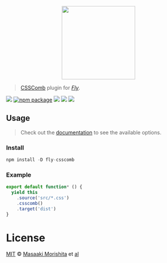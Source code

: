 <div align="center">
  <a href="http://github.com/flyjs/fly">
    <img width=200px  src="https://cloud.githubusercontent.com/assets/8317250/8430194/35c6043a-1f6a-11e5-8cbd-af6cc86baa84.png">
  </a>
</div>

> [CSSComb](https://github.com/csscomb/csscomb.js) plugin for _[Fly][fly]_.

[![][fly-badge]][fly]
[![npm package][npm-ver-link]][releases]
[![][dl-badge]][npm-pkg-link]
[![][travis-badge]][travis-link]
[![][mit-badge]][mit]

## Usage
> Check out the [documentation](https://github.com/csscomb/csscomb.js/blob/master/doc/usage-node.md) to see the available options.

### Install

```a
npm install -D fly-csscomb
```

### Example

```js
export default function* () {
  yield this
    .source('src/*.css')
    .csscomb()
    .target('dist')
}
```

# License

[MIT][mit] © [Masaaki Morishita][author] et [al][contributors]


[mit]:          http://opensource.org/licenses/MIT
[author]:       http://github.com/morishitter
[contributors]: https://github.com/morishitter/fly-csscomb/graphs/contributors
[releases]:     https://github.com/morishitter/fly-csscomb/releases
[fly]:          https://www.github.com/flyjs/fly
[fly-badge]:    https://img.shields.io/badge/fly-JS-05B3E1.svg?style=flat-square
[mit-badge]:    https://img.shields.io/badge/license-MIT-444444.svg?style=flat-square
[npm-pkg-link]: https://www.npmjs.org/package/fly-csscomb
[npm-ver-link]: https://img.shields.io/npm/v/fly-csscomb.svg?style=flat-square
[dl-badge]:     http://img.shields.io/npm/dm/fly-csscomb.svg?style=flat-square
[travis-link]:  https://travis-ci.org/morishitter/fly-csscomb
[travis-badge]: http://img.shields.io/travis/morishitter/fly-csscomb.svg?style=flat-square
